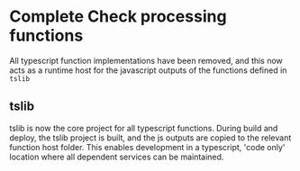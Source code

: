# Complete Check processing functions

All typescript function implementations have been removed, and this now acts as a runtime host for the javascript outputs of the functions defined in `tslib`

## tslib

tslib is now the core project for all typescript functions.  During build and deploy, the tslib project is built, and the js outputs are copied to the relevant function host folder.  This enables development in a typescript, 'code only' location where all dependent services can be maintained.
